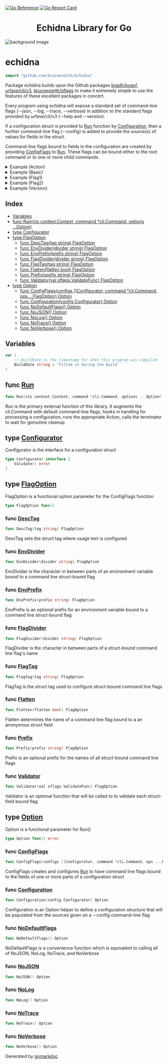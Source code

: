 [![Go Reference][goreference_badge]][goreference_link]
[![Go Report Card][goreportcard_badge]][goreportcard_link]
 
# <div align="center">Echidna Library for Go</div>
 
![background image](echidna.png)
 
<!-- Code generated by gomarkdoc. DO NOT EDIT -->

# echidna

```go
import "github.com/bruceesmith/echidna"
```

Package echidna builds upon the Github packages [knadh/koanf](<https://github.com/knadh/koanf>), [urfave/cli/v3](<https://github.com/urfave/cli>), [bruceesmith/sflags](<https://github.com/urfave/sflags>) to make it extremely simple to use the features of these excellent packages in concert.

Every program using echidna will expose a standard set of command\-line flags \(\-\-json, \-\-log, \-\-trace, \-\-verbose\) in addition to the standard flags provided by urfave/cli/v3 \(\-\-help and \-\-version\).

If a configuration struct is provided to [Run](<#Run>) function by [Configuration](<#Configuration>), then a further command\-line flag \(\-\-config\) is added to provide the source\(s\) of values for fields in the struct.

Command\-line flags bound to fields in the configuration are created by providing [ConfigFlags](<#ConfigFlags>) to [Run](<#Run>). These flags can be bound either to the root command or to one or more child commands.

<details><summary>Example (Action)</summary>
<p>



```go
// Include an Action function
(&cli.Command{
	Action: func(ctx context.Context, cmd *cli.Command) error {
		fmt.Println("hello")
		return nil
	},
	Name:    "action",
	Version: "1",
}).Run(context.Background(), []string{"action"})
// Output:
// hello
```

#### Output

```
hello
```

</p>
</details>

<details><summary>Example (Basic)</summary>
<p>



```go
// The most basic example of urfave/cli/v3
(&cli.Command{Name: "basic"}).Run(context.Background(), os.Args)
// Output:
// NAME:
//    basic - A new cli application
//
// USAGE:
//    basic [global options]
//
// GLOBAL OPTIONS:
//    --help, -h  show help
```

#### Output

```
NAME:
   basic - A new cli application

USAGE:
   basic [global options]

GLOBAL OPTIONS:
   --help, -h  show help
```

</p>
</details>

<details><summary>Example (Flag1)</summary>
<p>



```go
// Include a custom flag
(&cli.Command{
	Action: func(ctx context.Context, cmd *cli.Command) error {
		fmt.Println("hello")
		return nil
	},
	Flags: []cli.Flag{
		&cli.IntFlag{
			Name:  "i",
			Usage: "An integer",
		},
	},
	Name:    "action",
	Version: "1",
}).Run(context.Background(), []string{"action"})
// Output:
// hello
```

#### Output

```
hello
```

</p>
</details>

<details><summary>Example (Flag2)</summary>
<p>



```go
// Include a custom flag
(&cli.Command{
	Action: func(ctx context.Context, cmd *cli.Command) error {
		fmt.Println("hello")
		return nil
	},
	Flags: []cli.Flag{
		&cli.IntFlag{
			Name:  "i",
			Usage: "An integer",
			Value: 22,
		},
	},
	Name:    "action",
	Version: "1",
}).Run(context.Background(), []string{"action", "--help"})
// Output:
// NAME:
//    action - A new cli application
//
// USAGE:
//    action [global options]
//
// VERSION:
//    1
//
// GLOBAL OPTIONS:
//    -i value       An integer (default: 22)
//    --help, -h     show help
//    --version, -v  print the version
```

#### Output

```
NAME:
   action - A new cli application

USAGE:
   action [global options]

VERSION:
   1

GLOBAL OPTIONS:
   -i value       An integer (default: 22)
   --help, -h     show help
   --version, -v  print the version
```

</p>
</details>

<details><summary>Example (Version)</summary>
<p>



```go
// Include a Version field in the Command
(&cli.Command{
	Name:    "version",
	Version: "1",
}).Run(context.Background(), os.Args)
// Output:
// NAME:
//    version - A new cli application
//
// USAGE:
//    version [global options]
//
// VERSION:
//    1
//
// GLOBAL OPTIONS:
//    --help, -h     show help
//    --version, -v  print the version
```

#### Output

```
NAME:
   version - A new cli application

USAGE:
   version [global options]

VERSION:
   1

GLOBAL OPTIONS:
   --help, -h     show help
   --version, -v  print the version
```

</p>
</details>

## Index

- [Variables](<#variables>)
- [func Run\(ctx context.Context, command \*cli.Command, options ...Option\)](<#Run>)
- [type Configurator](<#Configurator>)
- [type FlagOption](<#FlagOption>)
  - [func DescTag\(tag string\) FlagOption](<#DescTag>)
  - [func EnvDivider\(divider string\) FlagOption](<#EnvDivider>)
  - [func EnvPrefix\(prefix string\) FlagOption](<#EnvPrefix>)
  - [func FlagDivider\(divider string\) FlagOption](<#FlagDivider>)
  - [func FlagTag\(tag string\) FlagOption](<#FlagTag>)
  - [func Flatten\(flatten bool\) FlagOption](<#Flatten>)
  - [func Prefix\(prefix string\) FlagOption](<#Prefix>)
  - [func Validator\(val sflags.ValidateFunc\) FlagOption](<#Validator>)
- [type Option](<#Option>)
  - [func ConfigFlags\(configs \[\]Configurator, command \*cli.Command, ops ...FlagOption\) Option](<#ConfigFlags>)
  - [func Configuration\(config Configurator\) Option](<#Configuration>)
  - [func NoDefaultFlags\(\) Option](<#NoDefaultFlags>)
  - [func NoJSON\(\) Option](<#NoJSON>)
  - [func NoLog\(\) Option](<#NoLog>)
  - [func NoTrace\(\) Option](<#NoTrace>)
  - [func NoVerbose\(\) Option](<#NoVerbose>)


## Variables

<a name="BuildDate"></a>

```go
var (
    // BuildDate is the timestamp for when this program was compiled
    BuildDate string = `Filled in during the build`
)
```

<a name="Run"></a>
## func [Run](<https://github.com/bruceesmith/echidna/blob/main/echidna.go#L404>)

```go
func Run(ctx context.Context, command *cli.Command, options ...Option)
```

Run is the primary external function of this library. It augments the cli.Command with default command\-line flags, hooks in handling for processing a configuration, runs the appropriate Action, calls the terminator to wait for goroutine cleanup

<a name="Configurator"></a>
## type [Configurator](<https://github.com/bruceesmith/echidna/blob/main/echidna.go#L48-L50>)

Configurator is the interface for a configuration struct

```go
type Configurator interface {
    Validate() error
}
```

<a name="FlagOption"></a>
## type [FlagOption](<https://github.com/bruceesmith/echidna/blob/main/config_flags.go#L44>)

FlagOption is a functional option parameter for the ConfigFlags function

```go
type FlagOption func()
```

<a name="DescTag"></a>
### func [DescTag](<https://github.com/bruceesmith/echidna/blob/main/config_flags.go#L67>)

```go
func DescTag(tag string) FlagOption
```

DescTag sets the struct tag where usage text is configured

<a name="EnvDivider"></a>
### func [EnvDivider](<https://github.com/bruceesmith/echidna/blob/main/config_flags.go#L75>)

```go
func EnvDivider(divider string) FlagOption
```

EnvDivider is the character in between parts of an environment variable bound to a command line struct\-bound flag

<a name="EnvPrefix"></a>
### func [EnvPrefix](<https://github.com/bruceesmith/echidna/blob/main/config_flags.go#L83>)

```go
func EnvPrefix(prefix string) FlagOption
```

EnvPrefix is an optional prefix for an environment variable bound to a command line struct\-bound flag

<a name="FlagDivider"></a>
### func [FlagDivider](<https://github.com/bruceesmith/echidna/blob/main/config_flags.go#L91>)

```go
func FlagDivider(divider string) FlagOption
```

FlagDivider is the character in between parts of a struct\-bound command line flag's name

<a name="FlagTag"></a>
### func [FlagTag](<https://github.com/bruceesmith/echidna/blob/main/config_flags.go#L99>)

```go
func FlagTag(tag string) FlagOption
```

FlagTag is the struct tag used to configure struct\-bound command line flags

<a name="Flatten"></a>
### func [Flatten](<https://github.com/bruceesmith/echidna/blob/main/config_flags.go#L107>)

```go
func Flatten(flatten bool) FlagOption
```

Flatten determines the name of a command line flag bound to a an anonymous struct field

<a name="Prefix"></a>
### func [Prefix](<https://github.com/bruceesmith/echidna/blob/main/config_flags.go#L115>)

```go
func Prefix(prefix string) FlagOption
```

Prefix is an optional prefix for the names of all struct\-bound command line flags

<a name="Validator"></a>
### func [Validator](<https://github.com/bruceesmith/echidna/blob/main/config_flags.go#L123>)

```go
func Validator(val sflags.ValidateFunc) FlagOption
```

Validator is an optional function that will be called to to validate each struct\-field bound flag

<a name="Option"></a>
## type [Option](<https://github.com/bruceesmith/echidna/blob/main/echidna.go#L60>)

Option is a functional parameter for Run\(\)

```go
type Option func() error
```

<a name="ConfigFlags"></a>
### func [ConfigFlags](<https://github.com/bruceesmith/echidna/blob/main/config_flags.go#L132>)

```go
func ConfigFlags(configs []Configurator, command *cli.Command, ops ...FlagOption) Option
```

ConfigFlags creates and configures [Run](<#Run>) to have command line flags bound to the fields of one or more parts of a configuration struct

<a name="Configuration"></a>
### func [Configuration](<https://github.com/bruceesmith/echidna/blob/main/echidna.go#L238>)

```go
func Configuration(config Configurator) Option
```

Configuration is an Option helper to define a configuration structure that will be populated from the sources given on a \-\-config command\-line flag

<a name="NoDefaultFlags"></a>
### func [NoDefaultFlags](<https://github.com/bruceesmith/echidna/blob/main/echidna.go#L446>)

```go
func NoDefaultFlags() Option
```

NoDefaultFlags is a convenience function which is equivalent to calling all of NoJSON, NoLog, NoTrace, and NoVerbose

<a name="NoJSON"></a>
### func [NoJSON](<https://github.com/bruceesmith/echidna/blob/main/echidna.go#L455>)

```go
func NoJSON() Option
```



<a name="NoLog"></a>
### func [NoLog](<https://github.com/bruceesmith/echidna/blob/main/echidna.go#L462>)

```go
func NoLog() Option
```



<a name="NoTrace"></a>
### func [NoTrace](<https://github.com/bruceesmith/echidna/blob/main/echidna.go#L469>)

```go
func NoTrace() Option
```



<a name="NoVerbose"></a>
### func [NoVerbose](<https://github.com/bruceesmith/echidna/blob/main/echidna.go#L476>)

```go
func NoVerbose() Option
```



Generated by [gomarkdoc](<https://github.com/princjef/gomarkdoc>)
 
[goreference_badge]: https://pkg.go.dev/badge/github.com/bruceesmith/echidna/v3.svg
[goreference_link]: https://pkg.go.dev/github.com/bruceesmith/echidna
[goreportcard_badge]: https://goreportcard.com/badge/github.com/bruceesmith/echidna
[goreportcard_link]: https://goreportcard.com/report/github.com/bruceesmith/echidna
